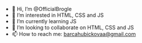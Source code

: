 - 👋 Hi, I’m @OfficialBrogle
- 👀 I’m interested in HTML, CSS and JS
- 🌱 I’m currently learning JS
- 💞️ I’m looking to collaborate on HTML, CSS and JS
- 📫 How to reach me: barcahubickovaa@gmail.com
<!---
OfficialBrogle/OfficialBrogle is a ✨ special ✨ repository because its `README.md` (this file) appears on your GitHub profile.
You can click the Preview link to take a look at your changes.
--->
